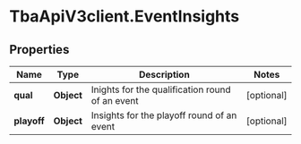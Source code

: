 # TbaApiV3client.EventInsights

## Properties
Name | Type | Description | Notes
------------ | ------------- | ------------- | -------------
**qual** | **Object** | Inights for the qualification round of an event | [optional] 
**playoff** | **Object** | Insights for the playoff round of an event | [optional] 


